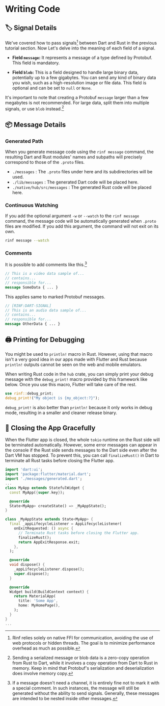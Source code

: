 # Writing Code

## 🏷️ Signal Details

We've covered how to pass signals[^1] between Dart and Rust in the previous tutorial section. Now Let's delve into the meaning of each field of a signal.

- **Field `message`:** It represents a message of a type defined by Protobuf. This field is mandatory.

- **Field `blob`:** This is a field designed to handle large binary data, potentially up to a few gigabytes. You can send any kind of binary data you wish, such as a high-resolution image or file data. This field is optional and can be set to `null` or `None`.

It's important to note that creating a Protobuf `message` larger than a few megabytes is not recommended. For large data, split them into multiple signals, or use `blob` instead.[^2]

[^1]: Rinf relies solely on native FFI for communication, avoiding the use of web protocols or hidden threads. The goal is to minimize performance overhead as much as possible.
[^2]: Sending a serialized message or blob data is a zero-copy operation from Rust to Dart, while it involves a copy operation from Dart to Rust in memory. Keep in mind that Protobuf's serialization and deserialization does involve memory copy.

## 📦 Message Details

### Generated Path

When you generate message code using the `rinf message` command, the resulting Dart and Rust modules' names and subpaths will precisely correspond to those of the `.proto` files.

- `./messages` : The `.proto` files under here and its subdirectories will be used.
- `./lib/messages` : The generated Dart code will be placed here.
- `./native/hub/src/messages` : The generated Rust code will be placed here.

### Continuous Watching

If you add the optional argument `-w` or `--watch` to the `rinf message` command, the message code will be automatically generated when `.proto` files are modified. If you add this argument, the command will not exit on its own.

```bash title="CLI"
rinf message --watch
```

### Comments

It is possible to add comments like this.[^3]

```proto title="Protobuf"
// This is a video data sample of...
// contains...
// responsible for...
message SomeData { ... }
```

[^3]: If a message doesn't need a channel, it is entirely fine not to mark it with a special comment. In such instances, the message will still be generated without the ability to send signals. Generally, these messages are intended to be nested inside other messages.

This applies same to marked Protobuf messages.

```proto title="Protobuf"
// [RINF:DART-SIGNAL]
// This is an audio data sample of...
// contains...
// responsible for...
message OtherData { ... }
```

## 🖨️ Printing for Debugging

You might be used to `println!` macro in Rust. However, using that macro isn't a very good idea in our apps made with Flutter and Rust because `println!` outputs cannot be seen on the web and mobile emulators.

When writing Rust code in the `hub` crate, you can simply print your debug message with the `debug_print!` macro provided by this framework like below. Once you use this macro, Flutter will take care of the rest.

```rust title="Rust"
use rinf::debug_print;
debug_print!("My object is {my_object:?}");
```

`debug_print!` is also better than `println!` because it only works in debug mode, resulting in a smaller and cleaner release binary.

## 🌅 Closing the App Gracefully

When the Flutter app is closed, the whole `tokio` runtime on the Rust side will be terminated automatically. However, some error messages can appear in the console if the Rust side sends messages to the Dart side even after the Dart VM has stopped. To prevent this, you can call `finalizeRust()` in Dart to terminate all Rust tasks before closing the Flutter app.

```dart title="lib/main.dart"
import 'dart:ui';
import 'package:flutter/material.dart';
import './messages/generated.dart';
...
class MyApp extends StatefulWidget {
  const MyApp({super.key});

  @override
  State<MyApp> createState() => _MyAppState();
}

class _MyAppState extends State<MyApp> {
  final _appLifecycleListener = AppLifecycleListener(
    onExitRequested: () async {
      // Terminate Rust tasks before closing the Flutter app.
      finalizeRust();
      return AppExitResponse.exit;
    },
  );

  @override
  void dispose() {
    _appLifecycleListener.dispose();
    super.dispose();
  }

  @override
  Widget build(BuildContext context) {
    return MaterialApp(
      title: 'Some App',
      home: MyHomePage(),
    );
  }
}
...
```
